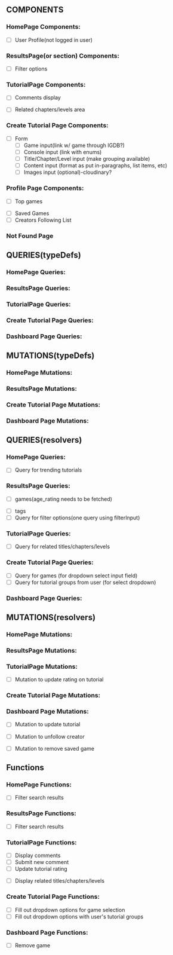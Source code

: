 
## COMPONENTS
### HomePage Components:
<!-- [BT] wireFrame -->
<!-- - [KK] Navbar -->
<!-- - [KK] Menu -->
  <!-- - [KK] SearchBar -->
  <!-- - [KK] Links for Sign up, Login, Logout, Dashboard, Create New Tutorial, Trending Tutorials, About Us -->
<!-- - [BT] Logo -->
<!-- - [KK] Login modal/Signup modal -->
<!-- - [BT - BM ] Hero -->
<!-- - [BM ] Trending section (carousel still needs some tweaking, but is implemented) -->
<!-- - [BM ] Tutorial cards -->
<!-- - [ ] Game cards -->
<!-- - [ ] User cards -->
<!-- - [BT ] About us section -->
<!-- - [KK] Footer -->
  - [ ] User Profile(not logged in user)

### ResultsPage(or section) Components:
<!-- [BT] wireFrame -->
<!-- - [ ] Search results container -->
- [ ] Filter options
<!-- - [ ] Tutorial result cards -->
<!-- - [ ] Game result cards -->
<!-- - [ ] User result cards -->

### TutorialPage Components:
<!-- [BT] wireFrame -->
<!-- - [ ] Tutorial Content (title, author, content, etc) -->
- [ ] Comments display
<!-- - [ ] Comment form -->
- [ ] Related chapters/levels area

### Create Tutorial Page Components:
<!-- [BT] wireFrame -->
- [ ] Form
  - [ ] Game input(link w/ game through IGDB?)
  - [ ] Console input (link with enums)
  - [ ] Title/Chapter/Level input (make grouping available)
  - [ ] Content input (format as put in-paragraphs, list items, etc)
  <!-- - [ ] YouTube embed link input (optional) -->
  <!-- - [ ] Tags input -->
  - [ ] Images input (optional)-cloudinary?

### Profile Page Components:
<!-- [BT] wireFrame -->
<!-- - [ ] Profile Details -->
  <!-- - [ ] Picture -->
  <!-- - [ ] Bio -->
  - [ ] Top games
  <!-- - [ ] Date joined? -->
<!-- - [ ] Friends List -->
- [ ] Saved Games
- [ ] Creators Following List
<!-- - [ ] Tutorials Saved List -->
<!-- - [ ] Created Tutorials List -->
<!-- - [ ] Edit Profile Form (when button/link clicked) -->

### Not Found Page
<!-- - [ ] Not found page -->

## QUERIES(typeDefs)
### HomePage Queries:
<!-- - [X] Query for trending tutorials -->


### ResultsPage Queries:
<!-- - [X] Query for search results -->
  <!-- - [X] Query for users -->
  <!-- - [TBS] Query for games -->
  <!-- - [X] Query for tutorials -->
<!-- - [G] Query for filter options -->

### TutorialPage Queries:
<!-- - [X] Query for single tutorial -->
<!-- - [G] Query for related titles/chapters/levels -->
<!-- - [X] Query for tags -->

### Create Tutorial Page Queries:
<!-- - [X] Query for games (for dropdown select input field) -->
<!-- - [X] Query for tutorial groups from user (for select dropdown) -->

### Dashboard Page Queries:
<!-- - [X] Query for profile details(should show saved Games, FriendsList, CreatorsFollowing, SavedTutorials, and Created Tutorials) -->
<!-- - [X] Query for friends list -->


## MUTATIONS(typeDefs)
### HomePage Mutations:
<!-- - [X] Mutation to addUser -->
<!-- - [X] Mutation to login -->

### ResultsPage Mutations:
<!-- - [X] Mutation to update saved items(friend, tutorial, creator) on user -->

### Create Tutorial Page Mutations:
<!-- - [X] Mutation to add new tutorial to database -->

### Dashboard Page Mutations:
<!-- - [X] Mutation to update user profile -->
<!-- - [x] Mutation to remove tutorial -->
<!-- - [x] Mutation to update tutorial(including rating and comments) -->
<!-- - [x] Mutation to remove friend -->
<!-- - [x] Mutation to unfollow creator -->



## QUERIES(resolvers)
### HomePage Queries:
- [ ] Query for trending tutorials
<!-- - [ ] Query for about us information(really, just go over a json file with our info for each card/thing) -->

### ResultsPage Queries:
<!-- - [ ] Query for search results(one query using searchInput) -->
  <!-- - [ ]  users -->
  - [ ]  games(age_rating needs to be fetched)
  <!-- - [ ]  tutorials -->
  - [ ]  tags
- [ ] Query for filter options(one query using filterInput)

### TutorialPage Queries:
<!-- - [ ] Query for single tutorial -->
- [ ] Query for related titles/chapters/levels
<!-- - [ ] Query for game info(title, rating, etc) -->

### Create Tutorial Page Queries:
- [ ] Query for games (for dropdown select input field)
- [ ] Query for tutorial groups from user (for select dropdown)

### Dashboard Page Queries:
<!-- - [ ] Query for profile details -->



## MUTATIONS(resolvers)
### HomePage Mutations:
<!-- - [X] Mutation to addUser(need JWT auth) -->
<!-- - [K] Mutation to login -->

### ResultsPage Mutations:
<!-- - [ ] Mutation to update saved items(friend, tutorial, creator) on user -->

### TutorialPage Mutations:
- [ ] Mutation to update rating on tutorial
<!-- - [ ] Mutation to add comments on tutorial/user -->

### Create Tutorial Page Mutations:
<!-- - [ ] Mutation to add new tutorial to database -->

### Dashboard Page Mutations:
<!-- - [ ] Mutation to update user profile -->
<!-- - [ ] Mutation to remove tutorial -->
- [ ] Mutation to update tutorial
<!-- - [ ] Mutation to remove friend -->
- [ ] Mutation to unfollow creator
- [ ] Mutation to remove saved game



## Functions
### HomePage Functions:
<!-- - [KK] Open login/signup modal -->
<!-- - [KG] Submit login/signup form -->
<!-- - [KG] Authenticate user with JWT -->
<!-- - [KG] Redirect to dashboard after login/signup -->
<!-- - [ ] Handle search bar submission -->
<!-- - [ ] Display search results -->
- [ ] Filter search results
<!-- - [BT] About us json file & mapping to show on cards on homepage -->

### ResultsPage Functions:
<!-- - [ ] Display search results -->
- [ ] Filter search results
<!-- - [ ] Redirect to tutorial page on click -->

### TutorialPage Functions:
<!-- - [ ] Display tutorial content -->
- [ ] Display comments
- [ ] Submit new comment
- [ ] Update tutorial rating
<!-- - [ ] Save tutorial -->
- [ ] Display related titles/chapters/levels

### Create Tutorial Page Functions:
<!-- - [ ] Handle form submission -->
<!-- - [ ] Retrieve input values -->
<!-- - [ ] Save new tutorial to database -->
<!-- - [ ] Redirect to dashboard after tutorial creation -->
- [ ] Fill out dropdown options for game selection
- [ ] Fill out dropdown options with user's tutorial groups

### Dashboard Page Functions:
<!-- - [ ] Display profile details -->
<!-- - [ ] Submit updated profile details -->
<!-- - [ ] Remove tutorial -->
- [ ] Remove game
<!-- - [ ] Remove user -->
<!-- - [ ] Handle photo upload -->
